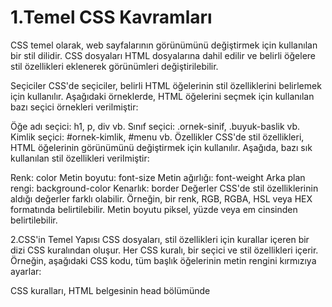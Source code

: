 # 1.Temel CSS Kavramları

CSS temel olarak, web sayfalarının görünümünü değiştirmek için kullanılan bir stil dilidir. CSS dosyaları HTML dosyalarına dahil edilir ve belirli öğelere stil özellikleri eklenerek görünümleri değiştirilebilir.

Seçiciler
CSS'de seçiciler, belirli HTML öğelerinin stil özelliklerini belirlemek için kullanılır. Aşağıdaki örneklerde, HTML öğelerini seçmek için kullanılan bazı seçici örnekleri verilmiştir:

Öğe adı seçici: h1, p, div vb.
Sınıf seçici: .ornek-sinif, .buyuk-baslik vb.
Kimlik seçici: #ornek-kimlik, #menu vb.
Özellikler
CSS'de stil özellikleri, HTML öğelerinin görünümünü değiştirmek için kullanılır. Aşağıda, bazı sık kullanılan stil özellikleri verilmiştir:

Renk: color
Metin boyutu: font-size
Metin ağırlığı: font-weight
Arka plan rengi: background-color
Kenarlık: border
Değerler
CSS'de stil özelliklerinin aldığı değerler farklı olabilir. Örneğin, bir renk, RGB, RGBA, HSL veya HEX formatında belirtilebilir. Metin boyutu piksel, yüzde veya em cinsinden belirtilebilir.

2.CSS'in Temel Yapısı
CSS dosyaları, stil özellikleri için kurallar içeren bir dizi CSS kuralından oluşur. Her CSS kuralı, bir seçici ve stil özellikleri içerir. Örneğin, aşağıdaki CSS kodu, tüm başlık öğelerinin metin rengini kırmızıya ayarlar:

CSS kuralları, HTML belgesinin head bölümünde <style> etiketi kullanılarak içeride veya harici bir CSS dosyası olarak yazılabilir.

3.Box Model
Box model, her HTML öğesinin bir kutu olarak düşünüldüğü bir konsepttir. Kutu, içerik, dolgu, kenarlık ve marjla çevrelenir. Bu kutunun boyutları, içerik boyutu, dolgu boyutu, kenarlık boyutu ve marjlar tarafından belirlenir.

İçerik Kutusu
İçerik kutusu, HTML öğes'nin içeriğini içerir. İçerik kutusunun boyutu, öğenin belirtilen genişlik ve yüksekliğine eşittir.
Dolgu Kutusu
Dolgu kutusu, içerik kutusunun etrafındaki bir boşluktur. Dolgu, içerik ve kenarlık arasında yer alır. Dolgu, öğenin arka plan rengi veya resmiyle dolu olabilir. Dolgu kutusunun boyutu, dolgu özellikleriyle belirlenir.

Kenarlık Kutusu
Kenarlık kutusu, öğenin içeriğini ve dolgusunu çevreleyen bir kenarlık çizgisidir. Kenarlık kutusunun boyutu, kenarlık özellikleriyle belirlenir.

Marj Kutusu
Marj kutusu, HTML öğesinin etrafında bir boşluktur. Marj, öğenin komşu öğelerden olan uzaklığını belirler. Marj kutusunun boyutu, marj özellikleriyle belirlenir.

4.Düzenleme ve Konumlandırma
CSS, öğelerin düzenlenmesi ve konumlandırılması için birçok seçenek sunar. Aşağıda, en sık kullanılan düzenleme ve konumlandırma yöntemleri verilmiştir:

Positioning (Pozisyonlama)
CSS'de, öğelerin pozisyonu, position özelliği kullanılarak belirlenebilir. Positioning'in kullanımı için position özelliğinin farklı değerleri vardır:

static: Öğe varsayılan konumda kalır.
relative: Öğenin pozisyonu, öğenin normal konumundan itibaren belirlenen bir mesafeyle değiştirilir.
absolute: Öğenin pozisyonu, en yakın position: relative veya position: absolute öğesi olan üst öğeyle ilişkili olarak belirlenir.
fixed: Öğe, tarayıcı penceresinin konumuna göre belirlenir ve kaydırıldığında bile sabit bir konumda kalır.
Floats (Yüzenler)
Floats, öğelerin birbirine göre konumlandırılması için kullanılan bir CSS özelliğidir. float özelliği kullanılarak, öğe sağa veya sola doğru kaydırılabilir. Yüzen öğelerin etrafındaki öğeler, yüzen öğelerin etrafına sarılır. Bu özellik, genellikle sayfada resim veya metin konumlandırmak için kullanılır.

Display (Görüntüleme)
display özelliği, bir HTML öğesinin görünümünü değiştirmek için kullanılır. display özelliğinin farklı değerleri vardır:

block: Öğe, belirtilen genişlikte ve yükseklikte tam bir blok olur. Diğer blok öğeleri, önceki blok öğesinin altında görüntülenir.

inline: Öğe, içeriğin boyutuna göre genişler ve yüksekliği, içeriğin yüksekliğiyle sınırlıdır. Diğer iç içe geçmiş iç içe geçirilebilir öğelerle birlikte kullanılır.
inline-block: Öğe, içeriğin boyutuna göre genişler ve yüksekliği, içeriğin yüksekliğiyle sınırlıdır, ancak öğe, diğer öğelerle birlikte satıra sığabilecek bir blok olarak davranır.
none: Öğe, hiçbir şey görüntülemez.


5.Renk ve Arka Plan
CSS, öğelerin arka plan rengini ve öğelerin yazı rengini değiştirmek için kullanılır. Aşağıda en sık kullanılan renk özellikleri verilmiştir:

Color (Renk)
color özelliği, metin rengini belirler. Özelliğe, hex kodu, RGB değeri veya önceden tanımlanmış renk ismi gibi bir değer atanabilir.

Background (Arka Plan)
background özelliği, bir HTML öğesinin arka plan rengini veya resmini belirler. Arka plan, renk veya resim gibi bir değer alabilir. Aşağıda en sık kullanılan arka plan özellikleri verilmiştir:

background-color: Arka plan rengini belirler.
background-image: Arka plan resmini belirler.
background-repeat: Arka plan resminin tekrarlanma şeklini belirler.
background-position: Arka plan resminin konumunu belirler.


6.Yazı Stili
CSS, öğelerin yazı tipi, boyutu, stili ve diğer yazı özelliklerini değiştirmek için kullanılır. Aşağıda en sık kullanılan yazı özellikleri verilmiştir:

Font (Yazı Tipi)
font özelliği, bir HTML öğesinin yazı tipini, boyutunu ve stilini belirler. Font özelliği, alt özelliklere sahiptir:

font-family: Kullanılacak yazı tipini belirler.
font-size: Yazı boyutunu belirler.
font-style: Yazı stili (normal, italic, oblique) belirler.
font-weight: Yazı kalınlığını belirler.
Text (Metin)
text özellikleri, metnin görüntülenme şeklini belirler. Aşağıda en sık kullanılan text özellikleri verilmiştir:

text-align: Metnin hizalanma şeklini belirler (sol, sağ, merkez, tamamlama).
text-decoration: Metin süsleme özelliklerini belirler (altı çizili, çizgili).
text-transform:Metnin büyük veya küçük harflere dönüştürülmesini belirler.

text-shadow: Metin gölgesini belirler.
text-indent: İlk satır girintisini belirler.


7.Düzen
CSS, öğelerin düzenini değiştirmek için kullanılır. Aşağıda en sık kullanılan düzen özellikleri verilmiştir:

Box Model
Box model, bir HTML öğesinin boyutunu ve konumunu belirlemek için kullanılır. Box model, öğenin içeriği, dolgu, kenarlık ve dış kenarlık olmak üzere dört bileşenden oluşur.

width: Öğenin genişliğini belirler.
height: Öğenin yüksekliğini belirler.
padding: Öğenin içeriği ile kenarlığı arasındaki boşluğu belirler.
border: Öğenin kenarlığını belirler.
margin: Öğenin dış kenarlığını belirler.

Position (Konum)
position özelliği, bir HTML öğesinin konumunu belirler. Aşağıda en sık kullanılan position özellikleri verilmiştir:

static: Öğe normal akışta yer alır.
relative: Öğenin konumu normal akışa göre ayarlanır, ancak öğe, diğer öğelerin üzerinde veya altında konumlandırılabilir.
absolute: Öğenin konumu, en yakın pozisyonu belirtilmiş üst öğeye göre ayarlanır.
fixed: Öğe, belirtilen konumda sabitlenir ve sayfa kaydırıldığında bile konumunu korur.
Display (Görünüm)
display özelliği, bir HTML öğesinin görüntülenme şeklini belirler. Aşağıda en sık kullanılan display özellikleri verilmiştir:

block: Öğe, ayrı bir blok olarak görüntülenir. Diğer blok öğeleri, önceki blok öğesinin altında görüntülenir.
inline: Öğe, içeriğin boyutuna göre genişler ve yüksekliği, içeriğin yüksekliğiyle sınırlıdır. Diğer iç içe geçmiş iç içe geçirilebilir öğelerle birlikte kullanılır.
inline-block: Öğe, içeriğin boyutuna göre genişler ve yüksekliği, içeriğin yüksekliğiyle sınırlıdır, ancak öğe, diğer öğelerle birlikte satıra sığabilecek bir blok olarak davranır.
none: Öğe, hiçbir şey görüntülemez.

8.Medya Sorguları
Medya sorguları, bir web sayfasının görüntülenme şeklini belirlemek için kullanılır. CSS medya sorgular


9.Animasyonlar
CSS, web sayfalarında animasyonlar oluşturmak için kullanılır. Aşağıda en sık kullanılan animasyon özellikleri verilmiştir:

animation-name: Animasyonun adını belirler.
animation-duration: Animasyonun süresini belirler.
animation-delay: Animasyonun ne zaman başlayacağını belirler.
animation-iteration-count: Animasyonun kaç kez tekrarlanacağını belirler.
animation-direction: Animasyonun hangi yönde oynatılacağını belirler.
10. Responsive Tasarım
Responsive tasarım, web sayfalarının farklı cihazlarda (mobil, tablet, masaüstü vb.) doğru şekilde görüntülenmesini sağlamak için kullanılır. Aşağıda en sık kullanılan responsive tasarım özellikleri verilmiştir:

max-width: Belirtilen genişlikten daha küçük ekranlarda öğenin boyutunu sınırlar.
min-width: Belirtilen genişlikten daha büyük ekranlarda öğenin boyutunu sınırlar.
media queries: Belirli bir medya türünde veya genişlikte özel CSS kuralları uygular.
11.Önemli Notlar
CSS, HTML ile birlikte kullanılır ve stil sayfaları genellikle .css uzantılı dosyalarda saklanır.

CSS, her zaman style etiketi içinde yer alır. Bu etiket, ya head etiketi içinde ya da doğrudan HTML etiketleri içinde kullanılabilir.

CSS, önceden tanımlanmış sınıfları kullanarak, belirli öğeler için aynı stil kurallarını birden fazla kez belirtmek yerine, tekrar kullanımı en aza indirir.

CSS, web sayfalarını daha erişilebilir hale getirmek için kullanılan ARIA (Accessible Rich Internet Applications) etiketlerini de destekler.

12.Sonuç
Bu Github dokümantasyonu, CSS'nin temellerini kapsamaktadır. CSS, web sayfalarının görünümünü ve düzenini belirlemek için çok önemlidir. CSS ile web sayfalarınızı daha etkileyici, daha okunaklı ve daha kullanışlı hale getirebilirsiniz.




